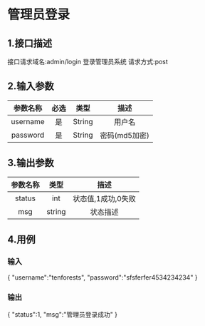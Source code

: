# 管理员登录

## 1.接口描述

接口请求域名:admin/login
登录管理员系统
请求方式:post

## 2.输入参数

| 参数名称  | 必选  |  类型  |         描述         |
| :-------: | :---: | :----: | :------------------: |
|  username  |  是   | String | 用户名 |
| password   |  是   | String  | 密码(md5加密)  |

## 3.输出参数

|  参数名称  |  类型  |         描述         |
| :-------: | :----: | :------------------: |
| status | int | 状态值,1成功,0失败 |
| msg | string | 状态描述 |

## 4.用例

### 输入

{
    "username":"tenforests",
    "password":"sfsferfer4534234234"
}

### 输出

{
    "status":1,
    "msg":"管理员登录成功"
}